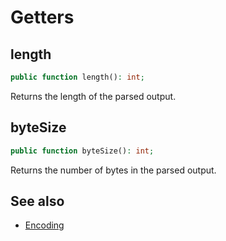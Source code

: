 # Getters

## length
```php
public function length(): int;
```

Returns the length of the parsed output.

## byteSize
```php
public function byteSize(): int;
```

Returns the number of bytes in the parsed output.

## See also
* [Encoding](/advanced/encoding)
